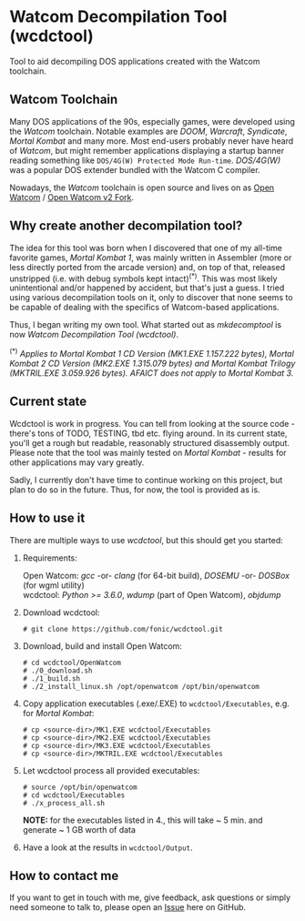 # Watcom Decompilation Tool (wcdctool)

Tool to aid decompiling DOS applications created with the Watcom toolchain.

## Watcom Toolchain

Many DOS applications of the 90s, especially games, were developed using the *Watcom* toolchain. Notable examples are *DOOM*, *Warcraft*, *Syndicate*, *Mortal Kombat* and many more. Most end-users probably never have heard of *Watcom*, but might remember applications displaying a startup banner reading something like `DOS/4G(W) Protected Mode Run-time`. *DOS/4G(W)* was a popular DOS extender bundled with the Watcom C compiler.

Nowadays, the *Watcom* toolchain is open source and lives on as [Open Watcom](http://openwatcom.org/) / [Open Watcom v2 Fork](https://open-watcom.github.io/).

## Why create another decompilation tool?

The idea for this tool was born when I discovered that one of my all-time favorite games, *Mortal Kombat 1*, was mainly written in Assembler (more or less directly ported from the arcade version) and, on top of that, released unstripped (i.e. with debug symbols kept intact)<sup>(*)</sup>. This was most likely unintentional and/or happened by accident, but that's just a guess. I tried using various decompilation tools on it, only to discover that none seems to be capable of dealing with the specifics of Watcom-based applications.

Thus, I began writing my own tool. What started out as *mkdecomptool* is now *Watcom Decompilation Tool (wcdctool)*.

<sup>(*)</sup> *Applies to Mortal Kombat 1 CD Version (MK1.EXE 1.157.222 bytes), Mortal Kombat 2 CD Version (MK2.EXE 1.315.079 bytes) and Mortal Kombat Trilogy (MKTRIL.EXE 3.059.926 bytes). AFAICT does not apply to Mortal Kombat 3.*

## Current state

Wcdctool is work in progress. You can tell from looking at the source code - there's tons of TODO, TESTING, tbd etc. flying around. In its current state, you'll get a rough but readable, reasonably structured disassembly output. Please note that the tool was mainly tested on *Mortal Kombat* - results for other applications may vary greatly.

Sadly, I currently don't have time to continue working on this project, but plan to do so in the future. Thus, for now, the tool is provided as is.

## How to use it

There are multiple ways to use *wcdctool*, but this should get you started:

1. Requirements:

   Open Watcom: *gcc* -or- *clang* (for 64-bit build), *DOSEMU* -or- *DOSBox* (for wgml utility)<br/>
   wcdctool: *Python >= 3.6.0*, *wdump* (part of Open Watcom), *objdump*

2. Download wcdctool:
   ```
   # git clone https://github.com/fonic/wcdctool.git
   ```

3. Download, build and install Open Watcom:
   ```
   # cd wcdctool/OpenWatcom
   # ./0_download.sh
   # ./1_build.sh
   # ./2_install_linux.sh /opt/openwatcom /opt/bin/openwatcom
   ```

4. Copy application executables (.exe/.EXE) to `wcdctool/Executables`, e.g. for *Mortal Kombat*:
   ```
   # cp <source-dir>/MK1.EXE wcdctool/Executables
   # cp <source-dir>/MK2.EXE wcdctool/Executables
   # cp <source-dir>/MK3.EXE wcdctool/Executables
   # cp <source-dir>/MKTRIL.EXE wcdctool/Executables
   ```

5. Let wcdctool process all provided executables:
   ```
   # source /opt/bin/openwatcom
   # cd wcdctool/Executables
   # ./x_process_all.sh
   ```
   **NOTE:** for the executables listed in 4., this will take ~ 5 min. and generate ~ 1 GB worth of data

6. Have a look at the results in `wcdctool/Output`.

## How to contact me

If you want to get in touch with me, give feedback, ask questions or simply need someone to talk to, please open an [Issue](https://github.com/fonic/wcdctool/issues) here on GitHub.
